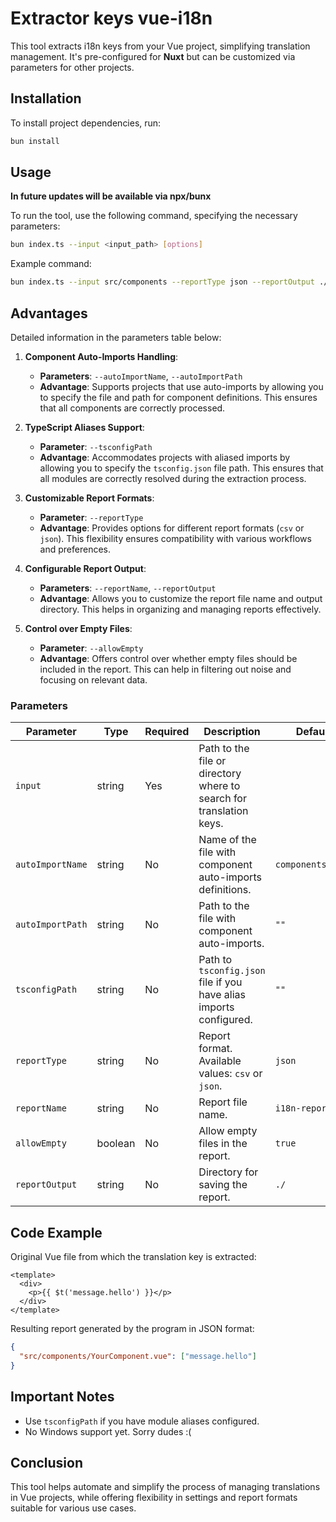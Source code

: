 # Extractor keys vue-i18n

This tool extracts i18n keys from your Vue project, simplifying translation management. It's pre-configured for **Nuxt** but can be customized via parameters for other projects.

## Installation

To install project dependencies, run:

```sh
bun install
```

## Usage

**In future updates will be available via npx/bunx**

To run the tool, use the following command, specifying the necessary parameters:

```sh
bun index.ts --input <input_path> [options]
```

Example command:

```sh
bun index.ts --input src/components --reportType json --reportOutput ./reports
```

## Advantages

Detailed information in the parameters table below:

1. **Component Auto-Imports Handling**:

   - **Parameters**: `--autoImportName`, `--autoImportPath`
   - **Advantage**: Supports projects that use auto-imports by allowing you to specify the file and path for component definitions. This ensures that all components are correctly processed.

2. **TypeScript Aliases Support**:

   - **Parameter**: `--tsconfigPath`
   - **Advantage**: Accommodates projects with aliased imports by allowing you to specify the `tsconfig.json` file path. This ensures that all modules are correctly resolved during the extraction process.

3. **Customizable Report Formats**:

   - **Parameter**: `--reportType`
   - **Advantage**: Provides options for different report formats (`csv` or `json`). This flexibility ensures compatibility with various workflows and preferences.

4. **Configurable Report Output**:

   - **Parameters**: `--reportName`, `--reportOutput`
   - **Advantage**: Allows you to customize the report file name and output directory. This helps in organizing and managing reports effectively.

5. **Control over Empty Files**:
   - **Parameter**: `--allowEmpty`
   - **Advantage**: Offers control over whether empty files should be included in the report. This can help in filtering out noise and focusing on relevant data.

### Parameters

| Parameter        | Type    | Required | Description                                                         | Default           |
| ---------------- | ------- | -------- | ------------------------------------------------------------------- | ----------------- |
| `input`          | string  | Yes      | Path to the file or directory where to search for translation keys. |                   |
| `autoImportName` | string  | No       | Name of the file with component auto-imports definitions.           | `components.d.ts` |
| `autoImportPath` | string  | No       | Path to the file with component auto-imports.                       | `""`              |
| `tsconfigPath`   | string  | No       | Path to `tsconfig.json` file if you have alias imports configured.  | `""`              |
| `reportType`     | string  | No       | Report format. Available values: `csv` or `json`.                   | `json`            |
| `reportName`     | string  | No       | Report file name.                                                   | `i18n-report`     |
| `allowEmpty`     | boolean | No       | Allow empty files in the report.                                    | `true`            |
| `reportOutput`   | string  | No       | Directory for saving the report.                                    | `./`              |

## Code Example

Original Vue file from which the translation key is extracted:

```vue
<template>
  <div>
    <p>{{ $t('message.hello') }}</p>
  </div>
</template>
```

Resulting report generated by the program in JSON format:

```json
{
  "src/components/YourComponent.vue": ["message.hello"]
}
```

## Important Notes

- Use `tsconfigPath` if you have module aliases configured.
- No Windows support yet. Sorry dudes :(

## Conclusion

This tool helps automate and simplify the process of managing translations in Vue projects, while offering flexibility in settings and report formats suitable for various use cases.
